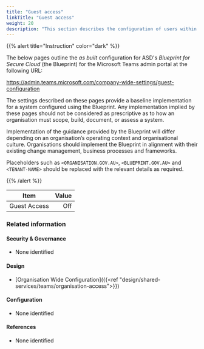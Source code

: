 ```yaml
---
title: "Guest access"
linkTitle: "Guest access"
weight: 20
description: "This section describes the configuration of users within Microsoft Teams associated with systems built according to guidance in ASD's Blueprint for Secure Cloud."
---
```


{{% alert title="Instruction" color="dark" %}}

The below pages outline the *as built* configuration for ASD's *Blueprint for Secure Cloud* (the Blueprint) for the Microsoft Teams admin portal at the following URL:

<https://admin.teams.microsoft.com/company-wide-settings/guest-configuration>

The settings described on these pages provide a baseline implementation for a system configured using the Blueprint. Any implementation implied by these pages should not be considered as prescriptive as to how an organisation must scope, build, document, or assess a system.

Implementation of the guidance provided by the Blueprint will differ depending on an organisation’s operating context and organisational culture. Organisations should implement the Blueprint in alignment with their existing change management, business processes and frameworks.

Placeholders such as `<ORGANISATION.GOV.AU>`, `<BLUEPRINT.GOV.AU>` and `<TENANT-NAME>` should be replaced with the relevant details as required.

{{% /alert %}}

| Item         | Value |
| ------------ | ----: |
| Guest Access |   Off |

### Related information

#### Security & Governance

* None identified

#### Design

* [Organisation Wide Configuration]({{<ref "design/shared-services/teams/organisation-access">}})

#### Configuration

* None identified

#### References

* None identified
